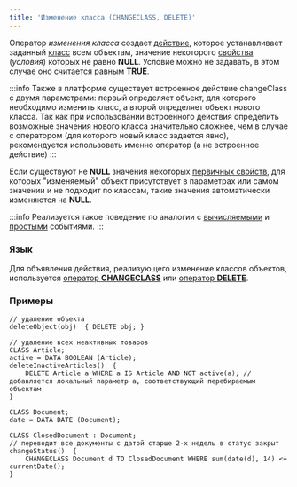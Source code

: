 ```yaml
---
title: 'Изменение класса (CHANGECLASS, DELETE)'
---
```


Оператор *изменения класса* создает [действие](Actions.md), которое устанавливает заданный [класс](Classes.md) всем объектам, значение некоторого [свойства](Properties.md) (*условия*) которых не равно **NULL**. Условие можно не задавать, в этом случае оно считается равным **TRUE**.  


:::info
Также в платформе существует встроенное действие changeClass с двумя параметрами: первый определяет объект, для которого необходимо изменить класс, а второй определяет объект нового класса. Так как при использовании встроенного действия определить возможные значения нового класса значительно сложнее, чем в случае с оператором (для которого новый класс задается явно), рекомендуется использовать именно оператор (а не встроенное действие)
:::

Если существуют не **NULL** значения некоторых [первичных свойств](Data_properties_DATA_.md), для которых "изменяемый" объект присутствует в параметрах или самом значении и не подходит по классам, такие значения автоматически изменяются на **NULL**.


:::info
Реализуется такое поведение по аналогии с [вычисляемыми](Calculated_events.md) и [простыми](Simple_event.md) событиями.
:::

### Язык

Для объявления действия, реализующего изменение классов объектов, используется [оператор **CHANGECLASS**](CHANGECLASS_operator.md) или [оператор **DELETE**](DELETE_operator.md).

### Примеры

```lsf
// удаление объекта
deleteObject(obj)  { DELETE obj; }

// удаление всех неактивных товаров
CLASS Article;
active = DATA BOOLEAN (Article);
deleteInactiveArticles()  {
    DELETE Article a WHERE a IS Article AND NOT active(a); // добавляется локальный параметр a, соответствующий перебираемым объектам
}
```


```lsf
CLASS Document;
date = DATA DATE (Document);

CLASS ClosedDocument : Document;
// переводит все документы с датой старше 2-х недель в статус закрыт
changeStatus()  {
    CHANGECLASS Document d TO ClosedDocument WHERE sum(date(d), 14) <= currentDate();
}
```
